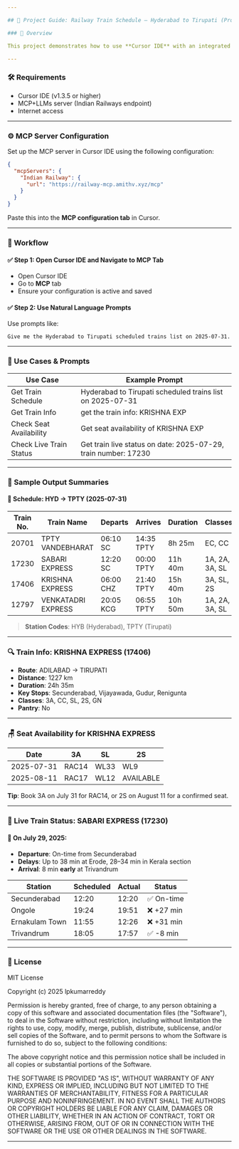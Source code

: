 ```yaml
---

## 📘 Project Guide: Railway Train Schedule – Hyderabad to Tirupati (Project-3)

### 🚀 Overview

This project demonstrates how to use **Cursor IDE** with an integrated **MCP+LLMs server** to retrieve real-time Indian Railway data using natural language prompts. The focus is on trains between **Hyderabad and Tirupati**, including schedules, seat availability, and live train status.

---
```


### 🛠️ Requirements

* Cursor IDE (v1.3.5 or higher)
* MCP+LLMs server (Indian Railways endpoint)
* Internet access

---

### ⚙️ MCP Server Configuration

Set up the MCP server in Cursor IDE using the following configuration:

```json
{
  "mcpServers": {
    "Indian Railway": {
      "url": "https://railway-mcp.amithv.xyz/mcp"
    }
  }
}
```

Paste this into the **MCP configuration tab** in Cursor.

---

### 🧭 Workflow

#### ✅ Step 1: Open Cursor IDE and Navigate to MCP Tab

* Open Cursor IDE
* Go to **MCP** tab
* Ensure your configuration is active and saved

#### ✅ Step 2: Use Natural Language Prompts

Use prompts like:

```
Give me the Hyderabad to Tirupati scheduled trains list on 2025-07-31.
```

---

### 🧪 Use Cases & Prompts

| Use Case                | Example Prompt                                                 |
| ----------------------- | -------------------------------------------------------------- |
| Get Train Schedule      | Hyderabad to Tirupati scheduled trains list on 2025-07-31      |
| Get Train Info          | get the train info: KRISHNA EXP                                |
| Check Seat Availability | Get seat availability of KRISHNA EXP                           |
| Check Live Train Status | Get train live status on date: 2025-07-29, train number: 17230 |

---

### 🚆 Sample Output Summaries

#### 📅 **Schedule: HYD → TPTY (2025-07-31)**

| Train No. | Train Name         | Departs   | Arrives    | Duration | Classes        | Days   |
| --------- | ------------------ | --------- | ---------- | -------- | -------------- | ------ |
| 20701     | TPTY VANDEBHARAT   | 06:10 SC  | 14:35 TPTY | 8h 25m   | EC, CC         | SMWTFS |
| 17230     | SABARI EXPRESS     | 12:20 SC  | 00:00 TPTY | 11h 40m  | 1A, 2A, 3A, SL | Daily  |
| 17406     | KRISHNA EXPRESS    | 06:00 CHZ | 21:40 TPTY | 15h 40m  | 3A, SL, 2S     | Daily  |
| 12797     | VENKATADRI EXPRESS | 20:05 KCG | 06:55 TPTY | 10h 50m  | 1A, 2A, 3A, SL | Daily  |

> **Station Codes**: HYB (Hyderabad), TPTY (Tirupati)

---

### 🔍 Train Info: **KRISHNA EXPRESS (17406)**

* **Route**: ADILABAD → TIRUPATI
* **Distance**: 1227 km
* **Duration**: 24h 35m
* **Key Stops**: Secunderabad, Vijayawada, Gudur, Renigunta
* **Classes**: 3A, CC, SL, 2S, GN
* **Pantry**: No

---

### 🪑 Seat Availability for KRISHNA EXPRESS

| Date       | 3A    | SL   | 2S        |
| ---------- | ----- | ---- | --------- |
| 2025-07-31 | RAC14 | WL33 | WL9       |
| 2025-08-11 | RAC17 | WL12 | AVAILABLE |

**Tip**: Book 3A on July 31 for RAC14, or 2S on August 11 for a confirmed seat.

---

### 📶 Live Train Status: **SABARI EXPRESS (17230)**

#### 📍 On July 29, 2025:

* **Departure**: On-time from Secunderabad
* **Delays**: Up to 38 min at Erode, 28–34 min in Kerala section
* **Arrival**: 8 min **early** at Trivandrum

| Station        | Scheduled | Actual | Status    |
| -------------- | --------- | ------ | --------- |
| Secunderabad   | 12:20     | 12:20  | ✅ On-time |
| Ongole         | 19:24     | 19:51  | ❌ +27 min |
| Ernakulam Town | 11:55     | 12:26  | ❌ +31 min |
| Trivandrum     | 18:05     | 17:57  | ✅ -8 min  |

---

### 📄 License

MIT License

Copyright (c) 2025 lpkumarreddy

Permission is hereby granted, free of charge, to any person obtaining a copy
of this software and associated documentation files (the "Software"), to deal
in the Software without restriction, including without limitation the rights
to use, copy, modify, merge, publish, distribute, sublicense, and/or sell
copies of the Software, and to permit persons to whom the Software is
furnished to do so, subject to the following conditions:

The above copyright notice and this permission notice shall be included in all
copies or substantial portions of the Software.

THE SOFTWARE IS PROVIDED "AS IS", WITHOUT WARRANTY OF ANY KIND, EXPRESS OR
IMPLIED, INCLUDING BUT NOT LIMITED TO THE WARRANTIES OF MERCHANTABILITY,
FITNESS FOR A PARTICULAR PURPOSE AND NONINFRINGEMENT. IN NO EVENT SHALL THE
AUTHORS OR COPYRIGHT HOLDERS BE LIABLE FOR ANY CLAIM, DAMAGES OR OTHER
LIABILITY, WHETHER IN AN ACTION OF CONTRACT, TORT OR OTHERWISE, ARISING FROM,
OUT OF OR IN CONNECTION WITH THE SOFTWARE OR THE USE OR OTHER DEALINGS IN
THE SOFTWARE.


---

